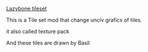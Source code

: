 [Lazybone tileset](https://github.com/hachchch/Lazybone-tilesets)

This is a Tile set mod that change unciv grafics of tiles.

it also called texture pack

And these tiles are drawn by Basil
